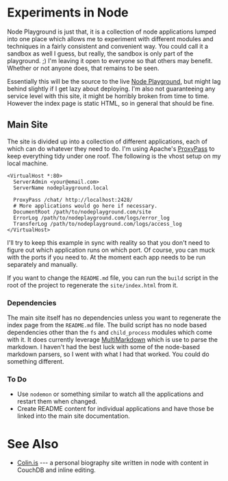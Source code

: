 # Experiments in Node

Node Playground is just that, it is a collection of node applications lumped into one place which allows me to experiment with different modules and techniques in a fairly consistent and convenient way. You could call it a sandbox as well I guess, but really, the sandbox is only part of the playground. ;) I'm leaving it open to everyone so that others may benefit. Whether or not anyone does, that remains to be seen.

Essentially this will be the source to the live [Node Playground][npg], but might lag behind slightly if I get lazy about deploying. I'm also not guaranteeing any service level with this site, it might be horribly broken from time to time. However the index page is static HTML, so in general that should be fine.

[npg]: http://nodeplayground.com

## Main Site

The site is divided up into a collection of different applications, each of which can do whatever they need to do. I'm using Apache's [ProxyPass] to keep everything tidy under one roof. The following is the vhost setup on my local machine.

	<VirtualHost *:80>
	  ServerAdmin <your@email.com>
	  ServerName nodeplayground.local
	
	  ProxyPass /chat/ http://localhost:2428/
	  # More applications would go here if necessary.
	  DocumentRoot /path/to/nodeplayground.com/site
	  ErrorLog /path/to/nodeplayground.com/logs/error_log
	  TransferLog /path/to/nodeplayground.com/logs/access_log
	</VirtualHost> 

I'll try to keep this example in sync with reality so that you don't need to figure out which application runs on which port. Of course, you can muck with the ports if you need to. At the moment each app needs to be run separately and manually.

If you want to change the `README.md` file, you can run the `build` script in the root of the project to regenerate the `site/index.html` from it.

[ProxyPass]: http://httpd.apache.org/docs/2.2/mod/mod_proxy.html

### Dependencies

The main site itself has no dependencies unless you want to regenerate the index page from the `README.md` file. The build script has no node based dependencies other than the `fs` and `child_process` modules which come with it. It does currently leverage [MultiMarkdown][mmd] which is use to parse the markdown. I haven't had the best luck with some of the node-based markdown parsers, so I went with what I had that worked. You could do something different.

[mmd]: http://fletcherpenney.net/multimarkdown/

### To Do

 * Use `nodemon` or something similar to watch all the applications and restart them when changed.
 * Create README content for individual applications and have those be linked into the main site documentation.

# See Also

* [Colin.is] --- a personal biography site written in node with content in CouchDB and inline editing.

[Colin.is]: http://colin.is